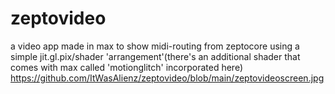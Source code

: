 # zeptovideo
a video app made in max to show midi-routing from zeptocore using a simple jit.gl.pix/shader 'arrangement'(there's an additional shader that comes with max called 'motionglitch' incorporated here)
https://github.com/ItWasAlienz/zeptovideo/blob/main/zeptovideoscreen.jpg
